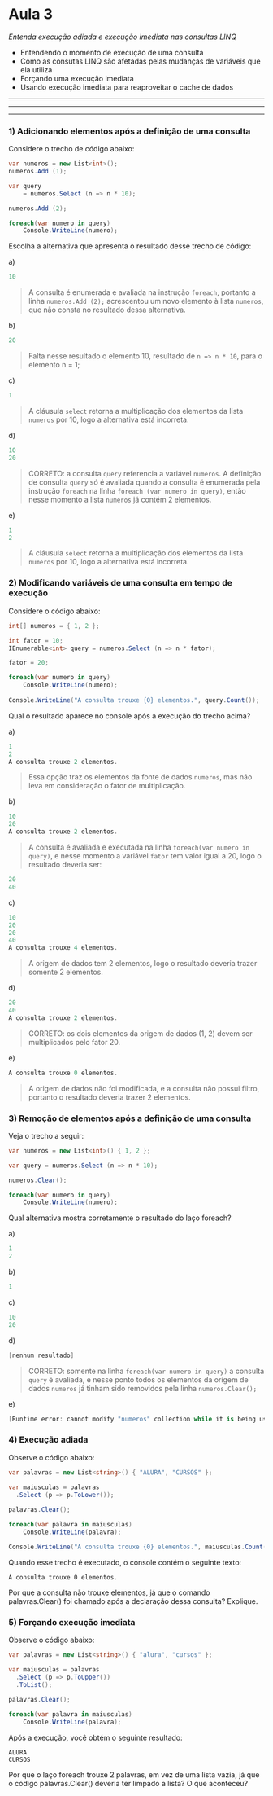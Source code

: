 ﻿# Aula 3 #

*Entenda execução adiada e execução imediata nas consultas LINQ*
* Entendendo o momento de execução de uma consulta
* Como as consutas LINQ são afetadas pelas mudanças de variáveis que ela utiliza
* Forçando uma execução imediata
* Usando execução imediata para reaproveitar o cache de dados

---

---

---

### 1) Adicionando elementos após a definição de uma consulta ### 

Considere o trecho de código abaixo:

```C#
var numeros = new List<int>();
numeros.Add (1);

var query 
	= numeros.Select (n => n * 10);

numeros.Add (2);

foreach(var numero in query)
	Console.WriteLine(numero);
```

Escolha a alternativa que apresenta o resultado desse trecho de código:

a) 
```C#
10
```

> A consulta é enumerada e avaliada na instrução `foreach`, portanto a linha `numeros.Add (2);`
acrescentou um novo elemento à lista `numeros`, que não consta no resultado dessa alternativa.

b) 
```C#
20
```

> Falta nesse resultado o elemento 10, resultado de `n => n * 10`, para o elemento n = 1;
 
c) 
```C#
1
```

> A cláusula `select` retorna a multiplicação dos elementos da lista `numeros` por 10,
> logo a alternativa está incorreta.

d) 
```C#
10
20
```

> CORRETO: a consulta `query` referencia a variável `numeros`. A definição de consulta `query` só é avaliada quando a consulta é enumerada pela instrução `foreach` na linha `foreach (var numero in query)`, então nesse momento a lista `numeros` já contém 2 elementos.

e) 
```C#
1
2
```

> A cláusula `select` retorna a multiplicação dos elementos da lista `numeros` por 10,
> logo a alternativa está incorreta.

### 2) Modificando variáveis de uma consulta em tempo de execução ### 

Considere o código abaixo:

```C#
int[] numeros = { 1, 2 };

int fator = 10;
IEnumerable<int> query = numeros.Select (n => n * fator);

fator = 20;

foreach(var numero in query)
	Console.WriteLine(numero);
	
Console.WriteLine("A consulta trouxe {0} elementos.", query.Count());
```

Qual o resultado aparece no console após a execução do trecho acima?

a)

```C#
1
2
A consulta trouxe 2 elementos.
```
> Essa opção traz os elementos da fonte de dados `numeros`, mas não leva em consideração o fator de multiplicação.

b)

```C#
10
20
A consulta trouxe 2 elementos.
```

> A consulta é avaliada e executada na linha `foreach(var numero in query)`, e nesse momento a variável `fator` tem valor igual a 20, logo
> o resultado deveria ser: 
```C#
20
40
```


c)
```C#
10
20
20
40
A consulta trouxe 4 elementos.
```

> A origem de dados tem 2 elementos, logo o resultado deveria trazer somente 2 elementos.

d) 
```C#
20
40
A consulta trouxe 2 elementos.
```

> CORRETO: os dois elementos da origem de dados (1, 2) devem ser multiplicados pelo fator 20.

e)
```C#
A consulta trouxe 0 elementos.
```

> A origem de dados não foi modificada, e a consulta não possui filtro, portanto o resultado deveria
> trazer 2 elementos.

### 3) Remoção de elementos após a definição de uma consulta ### 

Veja o trecho a seguir:

```C#
var numeros = new List<int>() { 1, 2 };

var query = numeros.Select (n => n * 10);

numeros.Clear();

foreach(var numero in query)
	Console.WriteLine(numero);

```

Qual alternativa mostra corretamente o resultado do laço foreach?

a) 
```C#
1
2
```

b)
```C#
1
```

c)
```C#
10
20
```

d)
```C#
[nenhum resultado]
```
> CORRETO: somente na linha `foreach(var numero in query)` a consulta `query` é avaliada, e nesse ponto todos os elementos da origem de dados `numeros` já tinham sido removidos
> pela linha `numeros.Clear();`

e)
```C#
[Runtime error: cannot modify "numeros" collection while it is being used by a LINQ query]
```

### 4) Execução adiada ### 

Observe o código abaixo:


```C#
var palavras = new List<string>() { "ALURA", "CURSOS" };

var maiusculas = palavras
  .Select (p => p.ToLower());
  
palavras.Clear();

foreach(var palavra in maiusculas)
	Console.WriteLine(palavra);

Console.WriteLine("A consulta trouxe {0} elementos.", maiusculas.Count());
```

Quando esse trecho é executado, o console contém o seguinte texto:

`A consulta trouxe 0 elementos.`

Por que a consulta não trouxe elementos, já que o comando palavras.Clear() foi chamado após a declaração dessa consulta? Explique.

### 5) Forçando execução imediata ### 

Observe o código abaixo:

```C#
var palavras = new List<string>() { "alura", "cursos" };

var maiusculas = palavras
  .Select (p => p.ToUpper()) 
  .ToList();
  
palavras.Clear();

foreach(var palavra in maiusculas)
	Console.WriteLine(palavra);
```

Após a execução, você obtém o seguinte resultado:

```
ALURA
CURSOS
```

Por que o laço foreach trouxe 2 palavras, em vez de uma lista vazia, já que o código palavras.Clear() deveria ter limpado a lista? O que aconteceu?